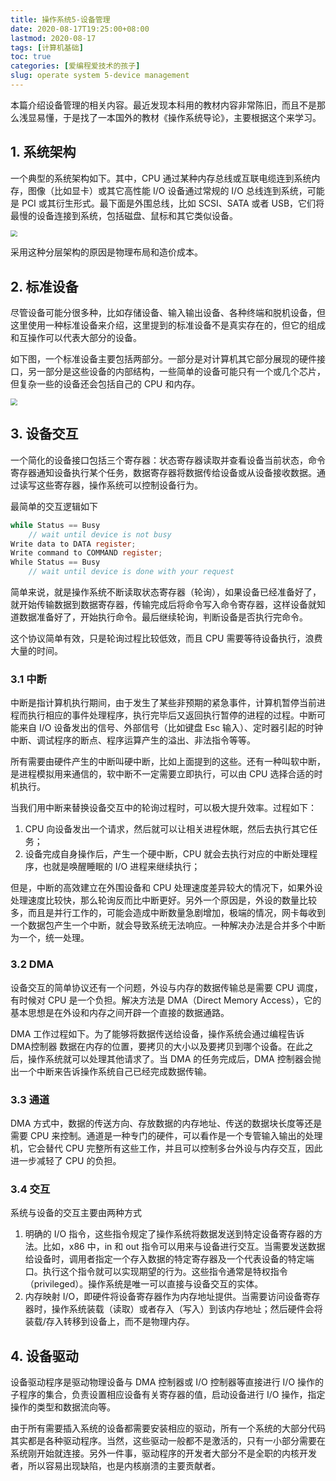 ```yaml
---
title: 操作系统5-设备管理
date: 2020-08-17T19:25:00+08:00
lastmod: 2020-08-17
tags: [计算机基础]
toc: true
categories: [爱编程爱技术的孩子]
slug: operate system 5-device management 
---
```


本篇介绍设备管理的相关内容。最近发现本科用的教材内容非常陈旧，而且不是那么浅显易懂，于是找了一本国外的教材《操作系统导论》，主要根据这个来学习。

<!--more-->

## 1. 系统架构

一个典型的系统架构如下。其中，CPU 通过某种内存总线或互联电缆连到系统内存，图像（比如显卡）或其它高性能 I/O 设备通过常规的 I/O 总线连到系统，可能是 PCI 或其衍生形式。最下面是外围总线，比如 SCSI、SATA 或者 USB，它们将最慢的设备连接到系统，包括磁盘、鼠标和其它类似设备。

<img src="https://picped-1301226557.cos.ap-beijing.myqcloud.com/BC_20200817_epub_30179184_196.jfif" style="zoom: 67%;" />

采用这种分层架构的原因是物理布局和造价成本。

## 2. 标准设备

尽管设备可能分很多种，比如存储设备、输入输出设备、各种终端和脱机设备，但这里使用一种标准设备来介绍，这里提到的标准设备不是真实存在的，但它的组成和互操作可以代表大部分的设备。

如下图，一个标准设备主要包括两部分。一部分是对计算机其它部分展现的硬件接口，另一部分是这些设备的内部结构，一些简单的设备可能只有一个或几个芯片，但复杂一些的设备还会包括自己的 CPU 和内存。

<img src="https://picped-1301226557.cos.ap-beijing.myqcloud.com/BC_20200817_epub_30179184_197.jfif" style="zoom:67%;" />

## 3. 设备交互

一个简化的设备接口包括三个寄存器：状态寄存器读取并查看设备当前状态，命令寄存器通知设备执行某个任务，数据寄存器将数据传给设备或从设备接收数据。通过读写这些寄存器，操作系统可以控制设备行为。

最简单的交互逻辑如下

```c
while Status == Busy 
    // wait until device is not busy
Write data to DATA register;
Write command to COMMAND register;
While Status == Busy
    // wait until device is done with your request
```

简单来说，就是操作系统不断读取状态寄存器（轮询），如果设备已经准备好了，就开始传输数据到数据寄存器，传输完成后将命令写入命令寄存器，这样设备就知道数据准备好了，开始执行命令。最后继续轮询，判断设备是否执行完命令。

这个协议简单有效，只是轮询过程比较低效，而且 CPU 需要等待设备执行，浪费大量的时间。

### 3.1 中断

中断是指计算机执行期间，由于发生了某些非预期的紧急事件，计算机暂停当前进程而执行相应的事件处理程序，执行完毕后又返回执行暂停的进程的过程。中断可能来自 I/O 设备发出的信号、外部信号（比如键盘 Esc 输入）、定时器引起的时钟中断、调试程序的断点、程序运算产生的溢出、非法指令等等。

所有需要由硬件产生的中断叫硬中断，比如上面提到的这些。还有一种叫软中断，是进程模拟用来通信的，软中断不一定需要立即执行，可以由 CPU 选择合适的时机执行。

当我们用中断来替换设备交互中的轮询过程时，可以极大提升效率。过程如下：

1. CPU 向设备发出一个请求，然后就可以让相关进程休眠，然后去执行其它任务；
2. 设备完成自身操作后，产生一个硬中断，CPU 就会去执行对应的中断处理程序，也就是唤醒睡眠的 I/O 进程来继续执行；

但是，中断的高效建立在外围设备和 CPU 处理速度差异较大的情况下，如果外设处理速度比较快，那么轮询反而比中断更好。另外一个原因是，外设的数量比较多，而且是并行工作的，可能会造成中断数量急剧增加，极端的情况，网卡每收到一个数据包产生一个中断，就会导致系统无法响应。一种解决办法是合并多个中断为一个，统一处理。

### 3.2 DMA

设备交互的简单协议还有一个问题，外设与内存的数据传输总是需要 CPU 调度，有时候对 CPU 是一个负担。解决方法是 DMA（Direct Memory Access），它的基本思想是在外设和内存之间开辟一个直接的数据通路。

DMA 工作过程如下。为了能够将数据传送给设备，操作系统会通过编程告诉 DMA控制器 数据在内存的位置，要拷贝的大小以及要拷贝到哪个设备。在此之后，操作系统就可以处理其他请求了。当 DMA 的任务完成后，DMA 控制器会抛出一个中断来告诉操作系统自己已经完成数据传输。

### 3.3 通道

DMA 方式中，数据的传送方向、存放数据的内存地址、传送的数据块长度等还是需要 CPU 来控制。通道是一种专门的硬件，可以看作是一个专管输入输出的处理机，它会替代 CPU 完整所有这些工作，并且可以控制多台外设与内存交互，因此进一步减轻了 CPU 的负担。

### 3.4 交互

系统与设备的交互主要由两种方式

1. 明确的 I/O 指令，这些指令规定了操作系统将数据发送到特定设备寄存器的方法。比如，x86 中，in 和 out 指令可以用来与设备进行交互。当需要发送数据给设备时，调用者指定一个存入数据的特定寄存器及一个代表设备的特定端口。执行这个指令就可以实现期望的行为。这些指令通常是特权指令（privileged）。操作系统是唯一可以直接与设备交互的实体。
2. 内存映射 I/O，即硬件将设备寄存器作为内存地址提供。当需要访问设备寄存器时，操作系统装载（读取）或者存入（写入）到该内存地址；然后硬件会将装载/存入转移到设备上，而不是物理内存。

## 4. 设备驱动

设备驱动程序是驱动物理设备与 DMA 控制器或 I/O 控制器等直接进行 I/O 操作的子程序的集合，负责设置相应设备有关寄存器的值，启动设备进行 I/O 操作，指定操作的类型和数据流向等。

由于所有需要插入系统的设备都需要安装相应的驱动，所有一个系统的大部分代码其实都是各种驱动程序。当然，这些驱动一般都不是激活的，只有一小部分需要在系统刚开始就连接。另外一件事，驱动程序的开发者大部分不是全职的内核开发者，所以容易出现缺陷，也是内核崩溃的主要贡献者。